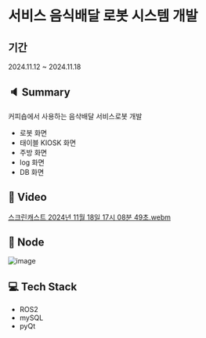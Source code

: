 # 서비스 음식배달 로봇 시스템 개발

## 기간 
2024.11.12 ~ 2024.11.18

## 🔈 Summary
커피숍에서 사용하는 음삭배달 서비스로봇 개발 
- 로봇 화면
- 태이블 KIOSK 화면
- 주방 화면
- log 화면
- DB 화면
## 📸 Video
[스크린캐스트 2024년 11월 18일 17시 08분 49초.webm](https://github.com/user-attachments/assets/05348441-7bf4-4f46-9235-3577c779dda1)

## 🧩 Node 
![image](https://github.com/user-attachments/assets/5461a672-0a79-411c-9920-861057d725c8)

## 💻 Tech Stack
- ROS2
- mySQL
- pyQt

